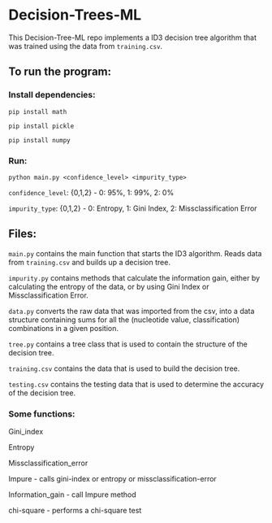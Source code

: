 # Decision-Trees-ML

This Decision-Tree-ML repo implements a ID3 decision tree algorithm that was trained using the data from `training.csv`. 

## To run the program:

### Install dependencies:
`pip install math`

`pip install pickle`

`pip install numpy`

### Run:
`python main.py <confidence_level> <impurity_type>`

`confidence_level`: {0,1,2} - 0: 95%, 1: 99%, 2: 0%

`impurity_type`: {0,1,2} - 0: Entropy, 1: Gini Index, 2: Missclassification Error

## Files:

`main.py` contains the main function that starts the ID3 algorithm. Reads data from `training.csv` and builds up a decision tree.

`impurity.py` contains methods that calculate the information gain, either by calculating the entropy of the data, or by using Gini Index or Missclassification Error.

`data.py` converts the raw data that was imported from the csv, into a data structure containing sums for all the (nucleotide value, classification) combinations in a given position.

`tree.py` contains a tree class that is used to contain the structure of the decision tree.

`training.csv` contains the data that is used to build the decision tree.

`testing.csv` contains the testing data that is used to determine the accuracy of the decision tree.



### Some functions:

Gini_index 

Entropy

Missclassification_error

Impure - calls gini-index or entropy or missclassification-error

Information_gain - call Impure method

chi-square - performs a chi-square test

